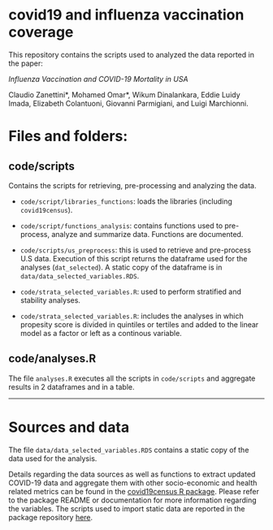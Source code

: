 
<!-- README.md is generated from README.Rmd. Please edit that file -->

# covid19 and influenza vaccination coverage

This repository contains the scripts used to analyzed the data reported
in the paper:

*Influenza Vaccination and COVID-19 Mortality in USA* 

Claudio Zanettini\*, Mohamed Omar\*, Wikum Dinalankara, Eddie Luidy
Imada, Elizabeth Colantuoni, Giovanni Parmigiani, and Luigi Marchionni.

# Files and folders:

## code/scripts

Contains the scripts for retrieving, pre-processing and analyzing the
data.

  - `code/script/libraries_functions`: loads the libraries (including
    `covid19census`).

  - `code/script/functions_analysis`: contains functions used to
    pre-process, analyze and summarize data. Functions are documented.

  - `code/scripts/us_preprocess`: this is used to retrieve and
    pre-process U.S data. Execution of this script returns the dataframe
    used for the analyses (`dat_selected`). A static copy of the
    dataframe is in `data/data_selected_variables.RDS`.

  - `code/strata_selected_variables.R`: used to perform stratified and
    stability analyses.

  - `code/strata_selected_variables.R`: includes the analyses in which
    propesity score is divided in quintiles or tertiles and added to the
    linear model as a factor or left as a continous variable.

## code/analyses.R

The file `analyses.R` executes all the scripts in `code/scripts` and
aggregate results in 2 dataframes and in a table.

-----

# Sources and data

The file `data/data_selected_variables.RDS` contains a static copy of
the data used for the analysis.

Details regarding the data sources as well as functions to extract
updated COVID-19 data and aggregate them with other socio-economic and
health related metrics can be found in the [covid19census R
package](https://github.com/c1au6i0/covid19census). Please refer to the
package README or documentation for more information regarding the
variables. The scripts used to import static data are reported in the
package repository
[here](https://github.com/c1au6i0/covid19census/data-raw/).
